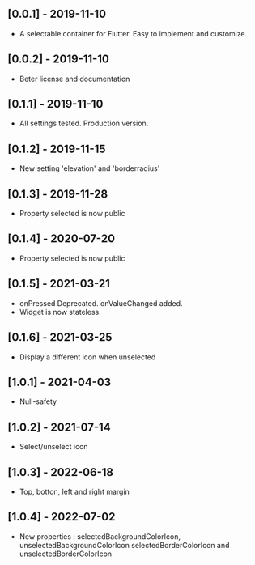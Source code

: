 ## [0.0.1] - 2019-11-10

* A selectable container for Flutter. Easy to implement and customize.

## [0.0.2] - 2019-11-10

* Beter license and documentation

## [0.1.1] - 2019-11-10

* All settings tested. Production version.

## [0.1.2] - 2019-11-15

* New setting 'elevation' and 'borderradius'

## [0.1.3] - 2019-11-28

* Property selected is now public

## [0.1.4] - 2020-07-20

* Property selected is now public

## [0.1.5] - 2021-03-21

* onPressed Deprecated. onValueChanged added.
* Widget is now stateless.

## [0.1.6] - 2021-03-25

* Display a different icon when unselected

## [1.0.1] - 2021-04-03

* Null-safety

## [1.0.2] - 2021-07-14

* Select/unselect icon

## [1.0.3] - 2022-06-18

* Top, botton, left and right margin

## [1.0.4] - 2022-07-02

* New properties : selectedBackgroundColorIcon, unselectedBackgroundColorIcon selectedBorderColorIcon and unselectedBorderColorIcon